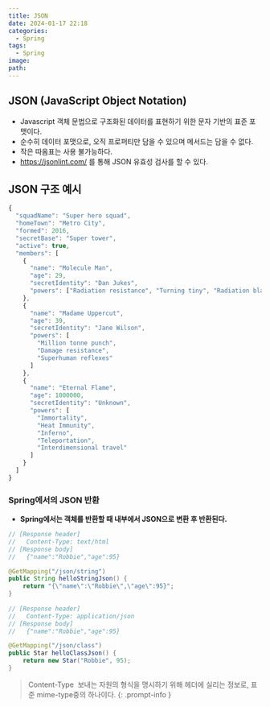 ```yaml
---
title: JSON
date: 2024-01-17 22:18
categories:
  - Spring
tags:
  - Spring
image: 
path:
---
```


## JSON (JavaScript Object Notation)
+ Javascript 객체 문법으로 구조화된 데이터를 표현하기 위한 문자 기반의 표준 포맷이다.
+ 순수히 데이터 포맷으로, 오직 프로퍼티만 담을 수 있으며 메서드는 담을 수 없다.
+ 작은 따옴표는 사용 불가능하다.
+ https://jsonlint.com/ 를 통해 JSON 유효성 검사를 할 수 있다.

## JSON 구조 예시
```javascript
{
  "squadName": "Super hero squad",
  "homeTown": "Metro City",
  "formed": 2016,
  "secretBase": "Super tower",
  "active": true,
  "members": [
    {
      "name": "Molecule Man",
      "age": 29,
      "secretIdentity": "Dan Jukes",
      "powers": ["Radiation resistance", "Turning tiny", "Radiation blast"]
    },
    {
      "name": "Madame Uppercut",
      "age": 39,
      "secretIdentity": "Jane Wilson",
      "powers": [
        "Million tonne punch",
        "Damage resistance",
        "Superhuman reflexes"
      ]
    },
    {
      "name": "Eternal Flame",
      "age": 1000000,
      "secretIdentity": "Unknown",
      "powers": [
        "Immortality",
        "Heat Immunity",
        "Inferno",
        "Teleportation",
        "Interdimensional travel"
      ]
    }
  ]
}

```


### Spring에서의 JSON 반환
+ **Spring에서는 객체를 반환할 때 내부에서 JSON으로 변환 후 반환된다.**
```java
// [Response header]  
//   Content-Type: text/html  
// [Response body]  
//   {"name":"Robbie","age":95}  

@GetMapping("/json/string")  
public String helloStringJson() {  
    return "{\"name\":\"Robbie\",\"age\":95}";  
}  
  
// [Response header]  
//   Content-Type: application/json  
// [Response body]  
//   {"name":"Robbie","age":95}  

@GetMapping("/json/class")  
public Star helloClassJson() {  
    return new Star("Robbie", 95);  
}
```

>Content-Type
 보내는 자원의 형식을 명시하기 위해 헤더에 실리는 정보로, 표준 mime-type중의 하나이다.
{: .prompt-info }